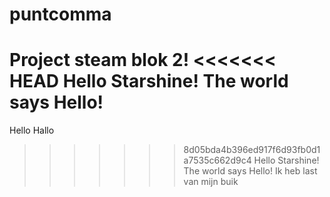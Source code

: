 # puntcomma
Project steam blok 2!
<<<<<<< HEAD
Hello Starshine! The world says Hello!
=======
Hello
Hallo
>>>>>>> 8d05bda4b396ed917f6d93fb0d1a7535c662d9c4
> Hello Starshine! The world says Hello!
Ik heb last van mijn buik